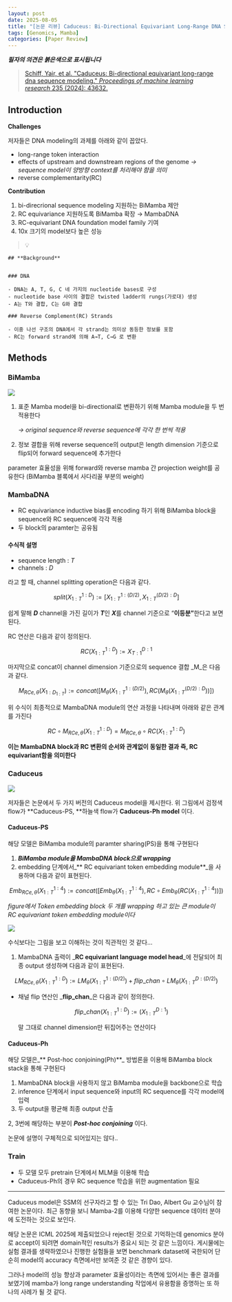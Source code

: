 ```yaml
---
layout: post
date: 2025-08-05
title: "[논문 리뷰] Caduceus: Bi-Directional Equivariant Long-Range DNA Sequence Modeling"
tags: [Genomics, Mamba]
categories: [Paper Review]
---
```


<span class="notion-red">_**필자의 의견은 붉은색으로 표시됩니다**_</span>


> [Schiff, Yair, et al. "Caduceus: Bi-directional equivariant long-range dna sequence modeling." ](https://pmc.ncbi.nlm.nih.gov/articles/PMC12189541/)[_Proceedings of machine learning research_](https://pmc.ncbi.nlm.nih.gov/articles/PMC12189541/)[ 235 (2024): 43632.](https://pmc.ncbi.nlm.nih.gov/articles/PMC12189541/)



## Introduction


**Challenges**


저자들은 DNA modeling의 과제를 아래와 같이 꼽았다.

- long-range token interaction
- effects of upstream and downstream regions of the genome 
_→ sequence model이 양방향 context를 처리해야 함을 의미_
- reverse complementarity(RC)

**Contribution**

1. bi-direcrional sequence modeling 지원하는 BiMamba 제안
1. RC equivariance 지원하도록 BiMamba 확장 → MambaDNA
1. RC-equivariant DNA foundation model family 기여
1. 10x 크기의 model보다 높은 성능

> 💡 


	## **Background**


	### DNA

	- DNA는 A, T, G, C 네 가지의 nucleotide bases로 구성
	- nucleotide base 사이의 결합은 twisted ladder의 rungs(가로대) 생성
	- A는 T와 결합, C는 G와 결합

	### Reverse Complement(RC) Strands

	- 이중 나선 구조의 DNA에서 각 strand는 의미상 동등한 정보를 포함
	- RC는 forward strand에 의해 A→T, C→G 로 변환


## Methods



### BiMamba


![](https://prod-files-secure.s3.us-west-2.amazonaws.com/542b861c-36a8-4051-84e5-8804b6728dba/2c247d59-7815-4980-99f0-8f0d21f445a7/image.png?X-Amz-Algorithm=AWS4-HMAC-SHA256&X-Amz-Content-Sha256=UNSIGNED-PAYLOAD&X-Amz-Credential=ASIAZI2LB4665Q5QAFZO%2F20250920%2Fus-west-2%2Fs3%2Faws4_request&X-Amz-Date=20250920T003543Z&X-Amz-Expires=3600&X-Amz-Security-Token=IQoJb3JpZ2luX2VjEGgaCXVzLXdlc3QtMiJHMEUCIE7PGQTE2d%2B3ylniObUy1eZ1wpPpsTJQBJjA6oZJB1ljAiEAllanN%2FO3%2Bcfn5%2Bs7HOBdVt4CVYNwpMUioEo7ChZ5S7QqiAQI4f%2F%2F%2F%2F%2F%2F%2F%2F%2F%2FARAAGgw2Mzc0MjMxODM4MDUiDBL78slVv3tWFE1MbCrcA32Nf4%2BIfREIeEVjIe9L5pDMS8GGrqCOzPu8w5%2Fh3b7sN0GN%2B25UaZ8yYuYOWAigOVnDeUfy32U9ck8CK12Stc7RojAdkFEvqvm1X1s4Bfesr8BbiaVmAqjk4joRhhCtjCxcAVChFN7VIZi8iTcZnUiVwCSu84xkcrQno1iA10EqKxI6EqmFC8XFlmuwh2LToaUMr8hv7p4Z6jrBWHqBhquEdB4ax%2FQEMgPgG5LT9BMr7ICqmtXi9qkaavPILN24yCvOCDs6ay4gUGM4IkPUcBH66jkNRGG7wTcAtegs9hwWhvX%2F1P2Z2DqgjcJOagDHo2YpMvZaZukpHJ4C%2FT%2B7Oly%2Bs30zwulQwk1FZCn8teW3PzQj2oUOMSHplCLXn28WZi3S30UCP4jUiiNx49tZp974%2Bs1ZopedRSKJYYWU3FXkS6B5qGZfSwKIaVkTHuPoNfqQdobCjtpq2hOeZOTq4Cf2KRtbSfzG4m7PrxJdkM7WH2TH9Ectr0bYi%2FKlLBfa5aPXiDTOaOGfWpqLc%2Fp2AFTEAe5TNmNmKJrfMdUl4hdBfVvXlJGwqCwR3vEajDxSyfBK1LS%2BzbLJ7ZT2GM%2B9F1r%2FaZKrEfSpBlulqNJlQ1N7UkjVYRAD5MfDiqzFMKrOt8YGOqUBgkdugTyu%2FQa9%2B%2FPsnYiMrA563Qo3sggdxiC%2BiocmvU6Gb15d6FDjS0iUQHA1p9hcdIzv9s47Zz2Xr%2BHbcFk0rPG6TbPe8JFLJ7NYEgqvE5D3DZTv1YiLhysNhPhQ3mEyTKPd6DI5wdVl8OO6IPgKb%2BwLW%2BZ1EOcLv0DKqeZSjcs3KLC9j8RWo2cm77KfoVTBfjd04oKbQ7aC6NZs9ydAlHBjORqF&X-Amz-Signature=9697e9c7830cf38d2f5adba7fd8e540dc533e33994ae35f42fb6a0d13e3be696&X-Amz-SignedHeaders=host&x-amz-checksum-mode=ENABLED&x-id=GetObject)

1. 표준 Mamba model을 bi-directional로 변환하기 위해 Mamba module을 두 번 적용한다

	_→ original sequence와 reverse sequence에 각각 한 번씩 적용_

1. 정보 결합을 위해 reverse sequence의 output은 length dimension 기준으로 flip되어 forward sequence에 추가한다

parameter 효율성을 위해 forward와 reverse mamba 간 projection weight를 공유한다 (BiMamba 블록에서 사다리꼴 부분의 weight)



### MambaDNA

- RC equivariance inductive bias를 encoding 하기 위해 BiMamba block을 sequence와 RC sequence에 각각 적용
- 두 block의 paramter는 공유됨


#### 수식적 설명

- sequence length : _T_
- channels : _D_

라고 할 때,  channel splitting operation은 다음과 같다.


$$
split(X^{1:D}_{1:T}):=[X^{1:(D/2)}_{1:T},X^{(D/2):D}_{1:T}]
$$


<span class="notion-red">쉽게 말해 </span><span class="notion-red">_**D**_</span><span class="notion-red"> channel을 가진 길이가 </span><span class="notion-red">_**T**_</span><span class="notion-red">인 </span><span class="notion-red">_**X**_</span><span class="notion-red">를 channel 기준으로 “</span><span class="notion-red">**이등분”**</span><span class="notion-red">한다고 보면 된다.</span>


RC 연산은 다음과 같이 정의된다.


$$
RC(X^{1:D}_{1:T}):=X^{D:1}_{T:1}
$$


마지막으로 concat이 channel dimension 기준으로의 sequence 결합 _M_은 다음과 같다.


$$
M_{RCe,\theta}(X_{1:D_{1:T}}):=concat([M_{\theta}(X^{1:(D/2)}_{1:T}),RC(M_{\theta}(X^{(D/2):D}_{1:T}))])
$$


위 수식이 최종적으로 MambaDNA module의 연산 과정을 나타내며 아래와 같은 관계를 가진다


$$
RC\circ M_{RCe,\theta}(X^{1:D}_{1:T}) = M_{RCe,\theta} \circ RC(X^{1:D}_{1:T})
$$


**이는 MambaDNA block과 RC 변환의 순서와 관계없이 동일한 결과 즉, RC equivariant함을 의미한다**



### Caduceus


![](https://prod-files-secure.s3.us-west-2.amazonaws.com/542b861c-36a8-4051-84e5-8804b6728dba/f94a60d7-8145-473b-aef9-7c68d3ec604a/image.png?X-Amz-Algorithm=AWS4-HMAC-SHA256&X-Amz-Content-Sha256=UNSIGNED-PAYLOAD&X-Amz-Credential=ASIAZI2LB4665Q5QAFZO%2F20250920%2Fus-west-2%2Fs3%2Faws4_request&X-Amz-Date=20250920T003544Z&X-Amz-Expires=3600&X-Amz-Security-Token=IQoJb3JpZ2luX2VjEGgaCXVzLXdlc3QtMiJHMEUCIE7PGQTE2d%2B3ylniObUy1eZ1wpPpsTJQBJjA6oZJB1ljAiEAllanN%2FO3%2Bcfn5%2Bs7HOBdVt4CVYNwpMUioEo7ChZ5S7QqiAQI4f%2F%2F%2F%2F%2F%2F%2F%2F%2F%2FARAAGgw2Mzc0MjMxODM4MDUiDBL78slVv3tWFE1MbCrcA32Nf4%2BIfREIeEVjIe9L5pDMS8GGrqCOzPu8w5%2Fh3b7sN0GN%2B25UaZ8yYuYOWAigOVnDeUfy32U9ck8CK12Stc7RojAdkFEvqvm1X1s4Bfesr8BbiaVmAqjk4joRhhCtjCxcAVChFN7VIZi8iTcZnUiVwCSu84xkcrQno1iA10EqKxI6EqmFC8XFlmuwh2LToaUMr8hv7p4Z6jrBWHqBhquEdB4ax%2FQEMgPgG5LT9BMr7ICqmtXi9qkaavPILN24yCvOCDs6ay4gUGM4IkPUcBH66jkNRGG7wTcAtegs9hwWhvX%2F1P2Z2DqgjcJOagDHo2YpMvZaZukpHJ4C%2FT%2B7Oly%2Bs30zwulQwk1FZCn8teW3PzQj2oUOMSHplCLXn28WZi3S30UCP4jUiiNx49tZp974%2Bs1ZopedRSKJYYWU3FXkS6B5qGZfSwKIaVkTHuPoNfqQdobCjtpq2hOeZOTq4Cf2KRtbSfzG4m7PrxJdkM7WH2TH9Ectr0bYi%2FKlLBfa5aPXiDTOaOGfWpqLc%2Fp2AFTEAe5TNmNmKJrfMdUl4hdBfVvXlJGwqCwR3vEajDxSyfBK1LS%2BzbLJ7ZT2GM%2B9F1r%2FaZKrEfSpBlulqNJlQ1N7UkjVYRAD5MfDiqzFMKrOt8YGOqUBgkdugTyu%2FQa9%2B%2FPsnYiMrA563Qo3sggdxiC%2BiocmvU6Gb15d6FDjS0iUQHA1p9hcdIzv9s47Zz2Xr%2BHbcFk0rPG6TbPe8JFLJ7NYEgqvE5D3DZTv1YiLhysNhPhQ3mEyTKPd6DI5wdVl8OO6IPgKb%2BwLW%2BZ1EOcLv0DKqeZSjcs3KLC9j8RWo2cm77KfoVTBfjd04oKbQ7aC6NZs9ydAlHBjORqF&X-Amz-Signature=ff10d2e812687f9818f92815a7caaf4b2022b4e439e3f3a578990128abcef264&X-Amz-SignedHeaders=host&x-amz-checksum-mode=ENABLED&x-id=GetObject)


저자들은 논문에서 두 가지 버전의 Caduceus model을 제시한다. 위 그림에서 검정색 flow가 **Caduceus-PS, **하늘색 flow가 **Caduceus-Ph model** 이다.



#### Caduceus-PS


해당 모델은 BiMamba module의 paramter sharing(PS)을 통해 구현된다

1. _**BiMamba module을 MambaDNA block으로 wrapping**_
1. embedding 단계에서_** RC equivariant token embedding module**_을 사용하며 다음과 같이 표현된다.

$$
Emb_{RCe,\theta}(X^{1:4}_{1:T}):=concat([Emb_{\theta}(X^{1:4}_{1:T}),RC \circ Emb_{\theta}(RC(X^{1:4}_{1:T}))])
$$


_figure에서 Token embedding block 두 개를 wrapping 하고 있는 큰 module이 RC equivariant token embedding module이다_


![](https://prod-files-secure.s3.us-west-2.amazonaws.com/542b861c-36a8-4051-84e5-8804b6728dba/b175e4da-71eb-4e91-8c23-a06dabe673c9/image.png?X-Amz-Algorithm=AWS4-HMAC-SHA256&X-Amz-Content-Sha256=UNSIGNED-PAYLOAD&X-Amz-Credential=ASIAZI2LB4665Q5QAFZO%2F20250920%2Fus-west-2%2Fs3%2Faws4_request&X-Amz-Date=20250920T003544Z&X-Amz-Expires=3600&X-Amz-Security-Token=IQoJb3JpZ2luX2VjEGgaCXVzLXdlc3QtMiJHMEUCIE7PGQTE2d%2B3ylniObUy1eZ1wpPpsTJQBJjA6oZJB1ljAiEAllanN%2FO3%2Bcfn5%2Bs7HOBdVt4CVYNwpMUioEo7ChZ5S7QqiAQI4f%2F%2F%2F%2F%2F%2F%2F%2F%2F%2FARAAGgw2Mzc0MjMxODM4MDUiDBL78slVv3tWFE1MbCrcA32Nf4%2BIfREIeEVjIe9L5pDMS8GGrqCOzPu8w5%2Fh3b7sN0GN%2B25UaZ8yYuYOWAigOVnDeUfy32U9ck8CK12Stc7RojAdkFEvqvm1X1s4Bfesr8BbiaVmAqjk4joRhhCtjCxcAVChFN7VIZi8iTcZnUiVwCSu84xkcrQno1iA10EqKxI6EqmFC8XFlmuwh2LToaUMr8hv7p4Z6jrBWHqBhquEdB4ax%2FQEMgPgG5LT9BMr7ICqmtXi9qkaavPILN24yCvOCDs6ay4gUGM4IkPUcBH66jkNRGG7wTcAtegs9hwWhvX%2F1P2Z2DqgjcJOagDHo2YpMvZaZukpHJ4C%2FT%2B7Oly%2Bs30zwulQwk1FZCn8teW3PzQj2oUOMSHplCLXn28WZi3S30UCP4jUiiNx49tZp974%2Bs1ZopedRSKJYYWU3FXkS6B5qGZfSwKIaVkTHuPoNfqQdobCjtpq2hOeZOTq4Cf2KRtbSfzG4m7PrxJdkM7WH2TH9Ectr0bYi%2FKlLBfa5aPXiDTOaOGfWpqLc%2Fp2AFTEAe5TNmNmKJrfMdUl4hdBfVvXlJGwqCwR3vEajDxSyfBK1LS%2BzbLJ7ZT2GM%2B9F1r%2FaZKrEfSpBlulqNJlQ1N7UkjVYRAD5MfDiqzFMKrOt8YGOqUBgkdugTyu%2FQa9%2B%2FPsnYiMrA563Qo3sggdxiC%2BiocmvU6Gb15d6FDjS0iUQHA1p9hcdIzv9s47Zz2Xr%2BHbcFk0rPG6TbPe8JFLJ7NYEgqvE5D3DZTv1YiLhysNhPhQ3mEyTKPd6DI5wdVl8OO6IPgKb%2BwLW%2BZ1EOcLv0DKqeZSjcs3KLC9j8RWo2cm77KfoVTBfjd04oKbQ7aC6NZs9ydAlHBjORqF&X-Amz-Signature=06809bc0afc7c55216ade9c24d0bab74a623ec9080340f37383e77b6004de109&X-Amz-SignedHeaders=host&x-amz-checksum-mode=ENABLED&x-id=GetObject)


<span class="notion-red">수식보다는 그림을 보고 이해하는 것이 직관적인 것 같다…</span>

1. MambaDNA 출력이 _**RC equivariant language model head**_에 전달되어 최종 output 생성하며 다음과 같이 표현된다.

$$
LM_{RCe,\theta}(X^{1:D}_{1:T}):= LM_{\theta}(X^{1:(D/2)}_{1:T})+flip\_chan\circ LM_{\theta}(X^{D:(D/2)}_{1:T})
$$

- 채널 flip 연산인 _**flip\_chan**_은 다음과 같이 정의한다.

	$$
	flip\_chan(X^{1:D}_{1:T}):=(X^{D:1}_{1:T})
	$$


	말 그대로 channel dimension만 뒤집어주는 연산이다



#### Caduceus-Ph


해당 모델은_** Post-hoc conjoining(Ph)**_ 방법론을 이용해 BiMamba block stack을 통해 구현된다

1. MambaDNA block을 사용하지 않고 BiMamba module을 backbone으로 학습
1. inference 단계에서 input sequence와 input의 RC sequence를 각각 model에 입력
1. 두 output을 평균해 최종 output 산출

2, 3번에 해당하는 부분이 _**Post-hoc conjoining**_ 이다.


<span class="notion-red">논문에 설명이 구체적으로 되어있지는 않다..</span>



### Train

- 두 모델 모두 pretrain 단계에서 MLM을 이용해 학습
- Caduceus-Ph의 경우 RC sequence 학습을 위한 augmentation 필요

---


<span class="notion-red">Caduceus model은 SSM의 선구자라고 할 수 있는 Tri Dao, Albert Gu 교수님이 참여한 논문이다. 최근 동향을 보니 Mamba-2를 이용해 다양한 sequence 데이터 분야에 도전하는 것으로 보인다.</span>


<span class="notion-red">해당 논문은 ICML 2025에 제출되었으나 reject된 것으로 기억하는데 genomics 분야로 accept이 되려면 domain적인 results가 중요시 되는 것 같은 느낌이다. 게시물에는 실험 결과를 생략하였으나 진행한 실험들을 보면 benchmark dataset에 국한되어 단순히 model의 accuracy 측면에서만 보여준 것 같은 경향이 있다.</span>


<span class="notion-red">그러나 model의 성능 향상과 parameter 효율성이라는 측면에 있어서는 좋은 결과를 보였기에 mamba가 long range understanding 작업에서 유용함을 증명하는 또 하나의 사례가 될 것 같다.</span>

